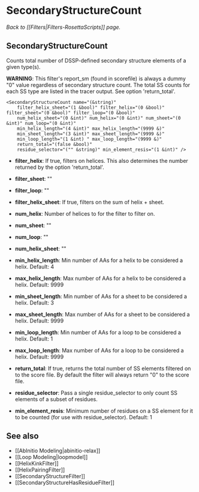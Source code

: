 # SecondaryStructureCount
*Back to [[Filters|Filters-RosettaScripts]] page.*
## SecondaryStructureCount

Counts total number of DSSP-defined secondary structure elements of a given type(s).

**WARNING**: This filter's report_sm (found in scorefile) is always a dummy "0" value regardless of secondary structure count. The total SS counts for each SS type are listed in the tracer output. See option 'return_total'.

```
<SecondaryStructureCount name="(&string)"
    filter_helix_sheet="(1 &bool)" filter_helix="(0 &bool)" filter_sheet="(0 &bool)" filter_loop="(0 &bool)"
    num_helix_sheet="(0 &int)" num_helix="(0 &int)" num_sheet="(0 &int)" num_loop="(0 &int)"
    min_helix_length="(4 &int)" max_helix_length="(9999 &)"
    min_sheet_length="(3 &int)" max_sheet_length="(9999 &)"
    min_loop_length="(1 &int) " max_loop_length="(9999 &)"
    return_total="(false &bool)"
    residue_selector="("" &string)" min_element_resis="(1 &int)" />
```

- **filter_helix**: If true, filters on helices. This also determines the number returned by the option 'return_total'.
- **filter_sheet**: ""
- **filter_loop**: ""
- **filter_helix_sheet**: If true, filters on the sum of helix + sheet.

- **num_helix**: Number of helices to for the filter to filter on.
- **num_sheet**: ""
- **num_loop**: ""
- **num_helix_sheet**: ""

- **min_helix_length**: Min number of AAs for a helix to be considered a helix. Default: 4
- **max_helix_length**: Max number of AAs for a helix to be considered a helix. Default: 9999
- **min_sheet_length**: Min number of AAs for a sheet to be considered a helix. Default: 3
- **max_sheet_length**: Max number of AAs for a sheet to be considered a helix. Default: 9999
- **min_loop_length**: Min number of AAs for a loop to be considered a helix. Default: 1
- **max_loop_length**: Max number of AAs for a loop to be considered a helix. Default: 9999

- **return_total**: If true, returns the total number of SS elements filtered on to the score file. By default the filter will always return "0" to the score file.
- **residue_selector**: Pass a single residue_selector to only count SS elements of a subset of residues.
- **min_element_resis**: Minimum number of residues on a SS element for it to be counted (for use with residue_selector). Default: 1

## See also

* [[AbInitio Modeling|abinitio-relax]]
* [[Loop Modeling|loopmodel]]
* [[HelixKinkFilter]]
* [[HelixPairingFilter]]
* [[SecondaryStructureFilter]]
* [[SecondaryStructureHasResidueFilter]]
